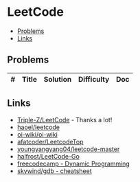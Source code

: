 # LeetCode

- [Problems](#problems)
- [Links](#links)

## Problems

| #   | Title | Solution | Difficulty | Doc |
| --- | ----- | -------- | ---------- | --- |

## Links

- [Triple-Z/LeetCode](https://github.com/Triple-Z/LeetCode) - Thanks a lot!
- [haoel/leetcode](https://github.com/haoel/leetcode)
- [oi-wiki/oi-wiki](https://oi-wiki.org/graph/)
- [afatcoder/LeetcodeTop](https://github.com/afatcoder/LeetcodeTop)
- [youngyangyang04/leetcode-master](https://github.com/youngyangyang04/leetcode-master)
- [halfrost/LeetCode-Go](https://github.com/halfrost/LeetCode-Go)
- [freecodecamp - Dynamic Programming](https://www.youtube.com/watch?v=oBt53YbR9Kk&t=2259s)
- [skywind/gdb - cheatsheet](https://github.com/skywind3000/awesome-cheatsheets/blob/master/tools/gdb.txt)
